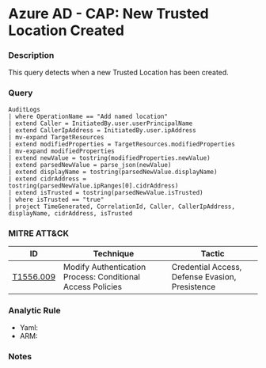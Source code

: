 # Azure AD - CAP: New Trusted Location Created

### Description
This query detects when a new Trusted Location has been created.

### Query
```kql
AuditLogs
| where OperationName == "Add named location"
| extend Caller = InitiatedBy.user.userPrincipalName
| extend CallerIpAddress = InitiatedBy.user.ipAddress
| mv-expand TargetResources
| extend modifiedProperties = TargetResources.modifiedProperties
| mv-expand modifiedProperties
| extend newValue = tostring(modifiedProperties.newValue)
| extend parsedNewValue = parse_json(newValue)
| extend displayName = tostring(parsedNewValue.displayName)
| extend cidrAddress = tostring(parsedNewValue.ipRanges[0].cidrAddress)
| extend isTrusted = tostring(parsedNewValue.isTrusted)
| where isTrusted == "true"
| project TimeGenerated, CorrelationId, Caller, CallerIpAddress, displayName, cidrAddress, isTrusted
```

### MITRE ATT&CK
| ID | Technique | Tactic |
|----|-----------|--------|
| [T1556.009](https://attack.mitre.org/techniques/T1556/009/) | Modify Authentication Process: Conditional Access Policies | Credential Access, Defense Evasion, Presistence |

### Analytic Rule
- Yaml: []()
- ARM: []()

### Notes